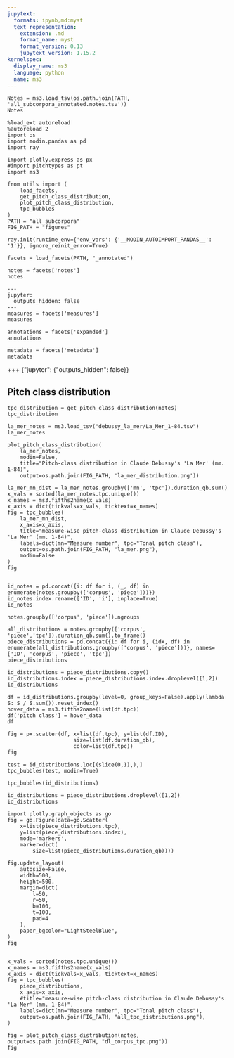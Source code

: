 ```yaml
---
jupytext:
  formats: ipynb,md:myst
  text_representation:
    extension: .md
    format_name: myst
    format_version: 0.13
    jupytext_version: 1.15.2
kernelspec:
  display_name: ms3
  language: python
  name: ms3
---
```


```{code-cell} ipython3
Notes = ms3.load_tsv(os.path.join(PATH, 'all_subcorpora_annotated.notes.tsv'))
Notes
```

```{code-cell} ipython3
%load_ext autoreload
%autoreload 2
import os
import modin.pandas as pd
import ray

import plotly.express as px
#import pitchtypes as pt
import ms3

from utils import (
    load_facets,
    get_pitch_class_distribution,
    plot_pitch_class_distribution,
    tpc_bubbles
)
PATH = "all_subcorpora"
FIG_PATH = "figures"
```

```{code-cell} ipython3
ray.init(runtime_env={'env_vars': {'__MODIN_AUTOIMPORT_PANDAS__': '1'}}, ignore_reinit_error=True)
```

```{code-cell} ipython3
facets = load_facets(PATH, "_annotated")
```

```{code-cell} ipython3
notes = facets['notes']
notes
```

```{code-cell} ipython3
---
jupyter:
  outputs_hidden: false
---
measures = facets['measures']
measures
```

```{code-cell} ipython3
annotations = facets['expanded']
annotations
```

```{code-cell} ipython3
metadata = facets['metadata']
metadata
```

+++ {"jupyter": {"outputs_hidden": false}}

## Pitch class distribution

```{code-cell} ipython3
tpc_distribution = get_pitch_class_distribution(notes)
tpc_distribution
```

```{code-cell} ipython3
la_mer_notes = ms3.load_tsv("debussy_la_mer/La_Mer_1-84.tsv")
la_mer_notes
```

```{code-cell} ipython3
plot_pitch_class_distribution(
    la_mer_notes,
    modin=False,
    title="Pitch-class distribution in Claude Debussy's 'La Mer' (mm. 1-84)",
    output=os.path.join(FIG_PATH, 'la_mer_distribution.png'))
```

```{code-cell} ipython3
la_mer_mn_dist = la_mer_notes.groupby(['mn', 'tpc']).duration_qb.sum()
x_vals = sorted(la_mer_notes.tpc.unique())
x_names = ms3.fifths2name(x_vals)
x_axis = dict(tickvals=x_vals, ticktext=x_names)
fig = tpc_bubbles(
    la_mer_mn_dist,
    x_axis=x_axis,
    title="measure-wise pitch-class distribution in Claude Debussy's 'La Mer' (mm. 1-84)",
    labels=dict(mn="Measure number", tpc="Tonal pitch class"),
    output=os.path.join(FIG_PATH, "la_mer.png"),
    modin=False
)
fig
```

```{code-cell} ipython3

```

```{code-cell} ipython3
id_notes = pd.concat({i: df for i, (_, df) in enumerate(notes.groupby(['corpus', 'piece']))})
id_notes.index.rename(['ID', 'i'], inplace=True)
id_notes
```

```{code-cell} ipython3
notes.groupby(['corpus', 'piece']).ngroups
```

```{code-cell} ipython3
all_distributions = notes.groupby(['corpus', 'piece','tpc']).duration_qb.sum().to_frame()
piece_distributions = pd.concat({i: df for i, (idx, df) in enumerate(all_distributions.groupby(['corpus', 'piece']))}, names=['ID', 'corpus', 'piece', 'tpc'])
piece_distributions
```

```{code-cell} ipython3
id_distributions = piece_distributions.copy()
id_distributions.index = piece_distributions.index.droplevel([1,2])
id_distributions
```

```{code-cell} ipython3
df = id_distributions.groupby(level=0, group_keys=False).apply(lambda S: S / S.sum()).reset_index()
hover_data = ms3.fifths2name(list(df.tpc))
df['pitch class'] = hover_data
df
```

```{code-cell} ipython3
fig = px.scatter(df, x=list(df.tpc), y=list(df.ID),
                     size=list(df.duration_qb),
                     color=list(df.tpc))
fig
```

```{code-cell} ipython3
test = id_distributions.loc[(slice(0,1),),]
tpc_bubbles(test, modin=True)
```

```{code-cell} ipython3
tpc_bubbles(id_distributions)
```

```{code-cell} ipython3
id_distributions = piece_distributions.droplevel([1,2])
id_distributions
```

```{code-cell} ipython3
import plotly.graph_objects as go
fig = go.Figure(data=go.Scatter(
    x=list(piece_distributions.tpc),
    y=list(piece_distributions.index),
    mode='markers',
    marker=dict(
        size=list(piece_distributions.duration_qb))))

fig.update_layout(
    autosize=False,
    width=500,
    height=500,
    margin=dict(
        l=50,
        r=50,
        b=100,
        t=100,
        pad=4
    ),
    paper_bgcolor="LightSteelBlue",
)
fig
```

```{code-cell} ipython3

```

```{code-cell} ipython3
x_vals = sorted(notes.tpc.unique())
x_names = ms3.fifths2name(x_vals)
x_axis = dict(tickvals=x_vals, ticktext=x_names)
fig = tpc_bubbles(
    piece_distributions,
    x_axis=x_axis,
    #title="measure-wise pitch-class distribution in Claude Debussy's 'La Mer' (mm. 1-84)",
    labels=dict(mn="Measure number", tpc="Tonal pitch class"),
    output=os.path.join(FIG_PATH, "all_tpc_distributions.png"),
)
```

```{code-cell} ipython3
fig = plot_pitch_class_distribution(notes, output=os.path.join(FIG_PATH, "dl_corpus_tpc.png"))
fig
```

```{code-cell} ipython3

```
